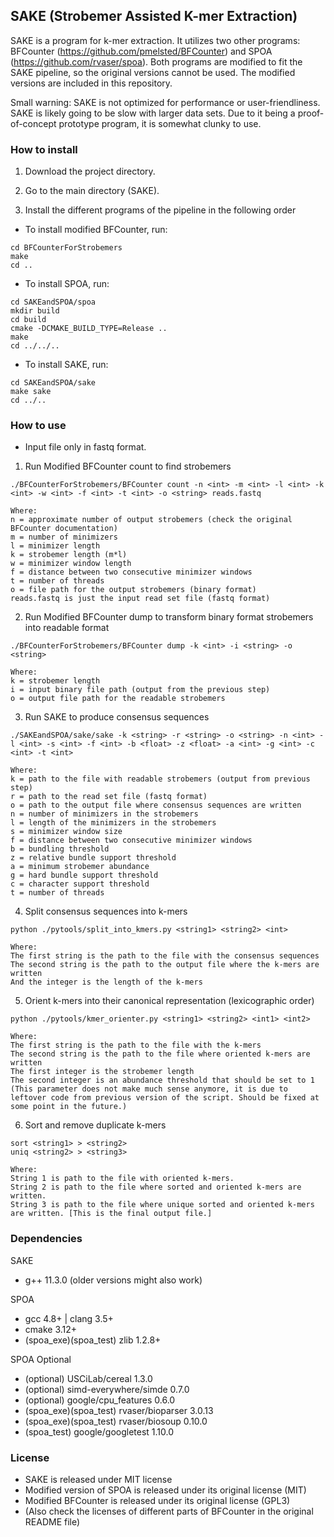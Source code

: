 ## SAKE (Strobemer Assisted K-mer Extraction)

SAKE is a program for k-mer extraction. It utilizes two other programs: BFCounter (https://github.com/pmelsted/BFCounter) and SPOA (https://github.com/rvaser/spoa). Both programs are modified to fit the SAKE pipeline, so the original versions cannot be used. The modified versions are included in this repository. 

Small warning: SAKE is not optimized for performance or user-friendliness. SAKE is likely going to be slow with larger data sets. Due to it being a proof-of-concept prototype program, it is somewhat clunky to use.  


### How to install

1. Download the project directory.

2. Go to the main directory (SAKE).

3. Install the different programs of the pipeline in the following order
 
* To install modified BFCounter, run:

```
cd BFCounterForStrobemers
make
cd ..
```

* To install SPOA, run:

```
cd SAKEandSPOA/spoa
mkdir build
cd build
cmake -DCMAKE_BUILD_TYPE=Release ..
make
cd ../../..
```

* To install SAKE, run:

```
cd SAKEandSPOA/sake
make sake
cd ../..
```
### How to use

* Input file only in fastq format.

1. Run Modified BFCounter count to find strobemers

```
./BFCounterForStrobemers/BFCounter count -n <int> -m <int> -l <int> -k <int> -w <int> -f <int> -t <int> -o <string> reads.fastq

Where:
n = approximate number of output strobemers (check the original BFCounter documentation)
m = number of minimizers
l = minimizer length
k = strobemer length (m*l)
w = minimizer window length
f = distance between two consecutive minimizer windows
t = number of threads
o = file path for the output strobemers (binary format)
reads.fastq is just the input read set file (fastq format)
```


2. Run Modified BFCounter dump to transform binary format strobemers into readable format
```
./BFCounterForStrobemers/BFCounter dump -k <int> -i <string> -o <string>

Where:
k = strobemer length
i = input binary file path (output from the previous step)
o = output file path for the readable strobemers
```

3. Run SAKE to produce consensus sequences
```
./SAKEandSPOA/sake/sake -k <string> -r <string> -o <string> -n <int> -l <int> -s <int> -f <int> -b <float> -z <float> -a <int> -g <int> -c <int> -t <int>

Where:
k = path to the file with readable strobemers (output from previous step)
r = path to the read set file (fastq format)
o = path to the output file where consensus sequences are written
n = number of minimizers in the strobemers
l = length of the minimizers in the strobemers
s = minimizer window size
f = distance between two consecutive minimizer windows
b = bundling threshold
z = relative bundle support threshold
a = minimum strobemer abundance
g = hard bundle support threshold
c = character support threshold
t = number of threads

```

4. Split consensus sequences into k-mers

```
python ./pytools/split_into_kmers.py <string1> <string2> <int>

Where:
The first string is the path to the file with the consensus sequences
The second string is the path to the output file where the k-mers are written
And the integer is the length of the k-mers
```

5. Orient k-mers into their canonical representation (lexicographic order)
```
python ./pytools/kmer_orienter.py <string1> <string2> <int1> <int2>

Where:
The first string is the path to the file with the k-mers
The second string is the path to the file where oriented k-mers are written
The first integer is the strobemer length
The second integer is an abundance threshold that should be set to 1 (This parameter does not make much sense anymore, it is due to leftover code from previous version of the script. Should be fixed at some point in the future.)

```

6. Sort and remove duplicate k-mers
```
sort <string1> > <string2> 
uniq <string2> > <string3>

Where:
String 1 is path to the file with oriented k-mers.
String 2 is path to the file where sorted and oriented k-mers are written.
String 3 is path to the file where unique sorted and oriented k-mers are written. [This is the final output file.]

```


### Dependencies

SAKE
* g++ 11.3.0 (older versions might also work)

SPOA
* gcc 4.8+ | clang 3.5+
* cmake 3.12+    
* (spoa_exe)(spoa_test) zlib 1.2.8+

SPOA Optional
* (optional) USCiLab/cereal 1.3.0
* (optional) simd-everywhere/simde 0.7.0
* (optional) google/cpu_features 0.6.0
* (spoa_exe)(spoa_test) rvaser/bioparser 3.0.13
* (spoa_exe)(spoa_test) rvaser/biosoup 0.10.0
* (spoa_test) google/googletest 1.10.0

### License
* SAKE is released under MIT license 
* Modified version of SPOA is released under its original license (MIT)
* Modified BFCounter is released under its original license (GPL3)
* (Also check the licenses of different parts of BFCounter in the original README file)
